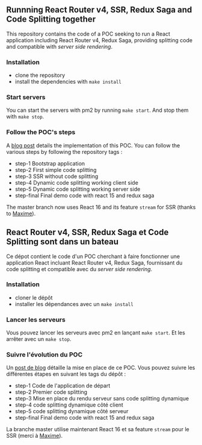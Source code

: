 ## Runnning React Router v4, SSR, Redux Saga and Code Splitting together

This repository contains the code of a POC seeking to run a React application including React Router v4, Redux Saga, providing splitting code and compatible with *server side rendering*.

### Installation

* clone the repository
* install the dependencies with `make install`

### Start servers

You can start the servers with pm2 by running `make start`.
And stop them with `make stop`.

### Follow the POC's steps

A [blog post](https://marmelab.com/blog/2017/10/17/code-splitting.html) details the implementation of this POC.
You can follow the various steps by following the repository tags :

* step-1          Bootstrap application
* step-2          First simple code splitting
* step-3          SSR without code splitting
* step-4          Dynamic code splitting working client side
* step-5          Dynamic code splitting working server side
* step-final      Final demo code with react 15 and redux saga


The master branch now uses React 16 and its feature `stream` for SSR (thanks to [Maxime](https://github.com/zyhou)).

## React Router v4, SSR, Redux Saga et Code Splitting sont dans un bateau

Ce dépot contient le code d'un POC cherchant à faire fonctionner une application React incluant React Router v4, Redux Saga, fournissant du code splitting et compatible avec du *server side rendering*.

### Installation

* cloner le dépôt
* installer les dépendances avec un `make install`

### Lancer les serveurs

Vous pouvez lancer les serveurs avec pm2 en lançant `make start`.
Et les arrêter avec un `make stop`.

### Suivre l'évolution du POC

Un [post de blog](http://alexisjanvier.net/rr4-ssr-redux-code-splitting-dans-un-bateau) détaille la mise en place de ce POC.
Vous pouvez suivre les différentes étapes en suivant les tags du dépôt :

* step-1          Code de l'application de départ
* step-2          Premier code splitting
* step-3          Mise en place du rendu serveur sans code splitting dynamique
* step-4          code splitting dynamique côté client
* step-5          code splitting dynamique côté serveur
* step-final      Final demo code with react 15 and redux saga

La branche master utilise maintenant React 16 et sa feature `stream` pour le SSR (merci à [Maxime](https://github.com/zyhou)).
